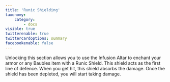 ```yaml
---
title: 'Runic Shielding'
taxonomy:
    category:
        - docs
visible: true
twitterenable: true
twittercardoptions: summary
facebookenable: false
---
```


Unlocking this section allows you to use the Infusion Altar to enchant your armor or any Baubles item with a Runic Shield. This shield acts as the first line of defence. When you get hit, this shield absorbs the damage. Once the shield has been depleted, you will start taking damage.

